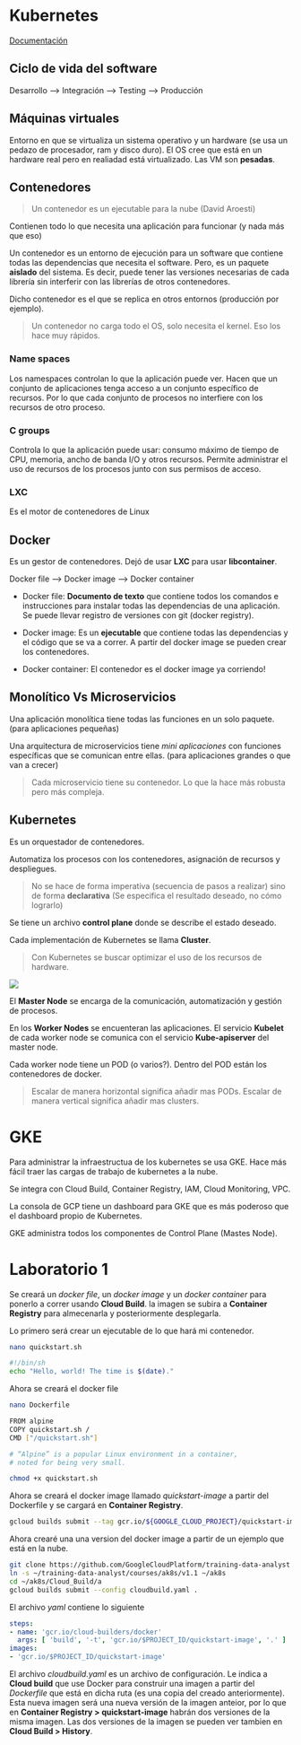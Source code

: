 # Kubernetes

[Documentación](https://kubernetes.io/es/docs/_print/)

## Ciclo de vida del software

Desarrollo --> Integración --> Testing --> Producción

## Máquinas virtuales

Entorno en que se virtualiza un sistema operativo y un hardware (se usa un pedazo de procesador, ram y disco duro). El OS cree que está en un hardware real pero en realiadad está virtualizado. Las VM son **pesadas**.

## Contenedores

> Un contenedor es un ejecutable para la nube (David Aroesti)

Contienen todo lo que necesita una aplicación para funcionar (y nada más que eso)

Un contenedor es un entorno de ejecución para un software que contiene todas las dependencias que necesita el software. Pero, es un paquete **aislado** del sistema. Es decir, puede tener las versiones necesarias de cada librería sin interferir con las librerías de otros contenedores.

Dicho contenedor es el que se replica en otros entornos (producción por ejemplo).

> Un contenedor no carga todo el OS, solo necesita el kernel. Eso los hace muy rápidos.

### Name spaces

Los namespaces controlan lo que la aplicación puede ver. Hacen que un conjunto de aplicaciones tenga acceso a un conjunto específico de recursos. Por lo que cada conjunto de procesos no interfiere con los recursos de otro proceso.

### C groups

Controla lo que la aplicación puede usar: consumo máximo de tiempo de CPU, memoria, ancho de banda I/O y otros recursos. 
Permite administrar el uso de recursos de los procesos junto con sus permisos de acceso.

### LXC

Es el motor de contenedores de Linux

## Docker

Es un gestor de contenedores. Dejó de usar **LXC** para usar **libcontainer**.

Docker file --> Docker image --> Docker container

* Docker file: **Documento de texto** que contiene todos los comandos e instrucciones para instalar todas las dependencias de una aplicación. Se puede llevar registro de versiones con git (docker registry).

* Docker image: Es un **ejecutable** que contiene todas las dependencias y el código que se va a correr. A partir del docker image se pueden crear los contenedores. 

* Docker container: El contenedor es el docker image ya corriendo!

## Monolítico Vs Microservicios

Una aplicación monolítica tiene todas las funciones en un solo paquete. (para aplicaciones pequeñas)

Una arquitectura de microservicios tiene *mini aplicaciones* con funciones específicas que se comunican entre ellas. (para aplicaciones grandes o que van a crecer)

> Cada microservicio tiene su contenedor. Lo que la hace más robusta pero más compleja.

## Kubernetes

Es un orquestador de contenedores.

Automatiza los procesos con los contenedores, asignación de recursos y despliegues.

> No se hace de forma imperativa (secuencia de pasos a realizar) sino de forma **declarativa** (Se especifica el resultado deseado, no cómo lograrlo)

Se tiene un archivo **control plane** donde se describe el estado deseado.

Cada implementación de Kubernetes se llama **Cluster**.

> Con Kubernetes se buscar optimizar el uso de los recursos de hardware.

![](https://edteam-media.s3.amazonaws.com/infographics/original/bde4a0fa-ce8c-4bbb-8a5e-9bbc58e49568.png)

El **Master Node** se encarga de la comunicación, automatización y gestión de procesos.

En los **Worker Nodes** se encuenteran las aplicaciones. El servicio **Kubelet** de cada worker node se comunica con el servicio **Kube-apiserver** del master node.

Cada worker node tiene un POD (o varios?). Dentro del POD están los contenedores de docker.

> Escalar de manera horizontal significa añadir mas PODs. Escalar de manera vertical significa añadir mas clusters.



# GKE

Para administrar la infraestructua de los kubernetes se usa GKE. Hace más fácil traer las cargas de trabajo de kubernetes a la nube.

Se integra con Cloud Build, Container Registry, IAM, Cloud Monitoring, VPC.

La consola de GCP tiene un dashboard para GKE que es más poderoso que el dashboard propio de Kubernetes.

GKE administra todos los componentes de Control Plane (Mastes Node).

# Laboratorio 1

Se creará un *docker file*, un *docker image* y un *docker container* para ponerlo a correr usando **Cloud Build**. la imagen se subira a **Container Registry** para almecenarla y posteriormente desplegarla.

Lo primero será crear un ejecutable de lo que hará mi contenedor.

```sh
nano quickstart.sh
```

```sh
#!/bin/sh
echo "Hello, world! The time is $(date)."
```

Ahora se creará el docker file

```sh
nano Dockerfile
```

```sh
FROM alpine
COPY quickstart.sh /
CMD ["/quickstart.sh"]

# “Alpine” is a popular Linux environment in a container, 
# noted for being very small.
```

```sh
chmod +x quickstart.sh
```

Ahora se creará el docker image llamado *quickstart-image* a partir del Dockerfile y se cargará en **Container Registry**. 

```sh
gcloud builds submit --tag gcr.io/${GOOGLE_CLOUD_PROJECT}/quickstart-image .
```

Ahora crearé una una version del docker image a partir de un ejemplo que está en la nube.

```sh
git clone https://github.com/GoogleCloudPlatform/training-data-analyst
ln -s ~/training-data-analyst/courses/ak8s/v1.1 ~/ak8s
cd ~/ak8s/Cloud_Build/a
gcloud builds submit --config cloudbuild.yaml .
```

El archivo *yaml* contiene lo siguiente

```yaml
steps:
- name: 'gcr.io/cloud-builders/docker'
  args: [ 'build', '-t', 'gcr.io/$PROJECT_ID/quickstart-image', '.' ]
images:
- 'gcr.io/$PROJECT_ID/quickstart-image'
```

El archivo *cloudbuild.yaml* es un archivo de configuración. Le indica a **Cloud build** que use Docker para construir una imagen a partir del *Dockerfile* que está en dicha ruta (es una copia del creado anteriormente). Esta nueva imagen será una nueva versión de la imagen anteior, por lo que en **Container Registry > quickstart-image** habrán dos versiones de la misma imagen. Las dos versiones de la imagen se pueden ver tambien en **Cloud Build > History**.

